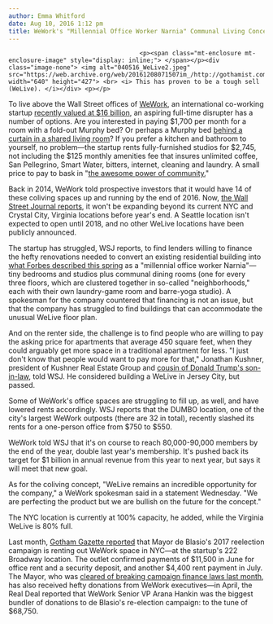```yaml
---
author: Emma Whitford
date: Aug 10, 2016 1:12 pm
title: WeWork's "Millennial Office Worker Narnia" Communal Living Concept Is Struggling
---
```


	
										<p><span class="mt-enclosure mt-enclosure-image" style="display: inline;"> </span></p><div class="image-none"> <img alt="040516_WeLive2.jpeg" src="https://web.archive.org/web/20161208071507im_/http://gothamist.com/attachments/nyc_ewhitford/040516_WeLive2.jpeg" width="640" height="427"> <br> <i> This has proven to be a tough sell (WeLive). </i></div> <p></p>

<p>To live above the Wall Street offices of <a href="https://web.archive.org/web/20161208071507/http://gothamist.com/tags/wework">WeWork</a>, an international co-working startup <a href="https://web.archive.org/web/20161208071507/http://www.fastcompany.com/3057670/wework-valuation-soars-to-16-billion">recently valued at $16 billion</a>, an aspiring full-time disrupter has a number of options. Are you interested in paying $1,700 per month for a room with a fold-out Murphy bed? Or perhaps a Murphy bed <a href="https://web.archive.org/web/20161208071507/http://gothamist.com/2016/04/05/wework_welive_wedie.php">behind a curtain in a shared living room</a>? If you prefer a kitchen and bathroom to yourself, no problem&#x2014;the startup rents fully-furnished studios for $2,745, not including the $125 monthly amenities fee that insures unlimited coffee, San Pellegrino, Smart Water, bitters, internet, cleaning and laundry. A small price to pay to bask in &quot;<a href="https://web.archive.org/web/20161208071507/http://gothamist.com/2016/01/11/we_l_i_v_i_n.php">the awesome power of community.</a>&quot; </p>

<p>Back in 2014, WeWork told prospective investors that it would have 14 of these coliving spaces up and running by the end of 2016. Now, <a href="https://web.archive.org/web/20161208071507/http://www.wsj.com/articles/wework-misses-mark-on-some-lofty-targets-1470761241">the Wall Street Journal reports</a>, it won&apos;t be expanding beyond its current NYC and Crystal City, Virginia locations before year&apos;s end. A Seattle location isn&apos;t expected to open until 2018, and no other WeLive locations have been publicly announced. </p>

<p>The startup has struggled, WSJ reports, to find lenders willing to finance the hefty renovations needed to convert an existing residential building into <a href="https://web.archive.org/web/20161208071507/http://www.forbes.com/sites/alexkonrad/2016/04/04/inside-wework-coliving-space-welive/#12b6a5956f00">what Forbes described this spring</a> as a &quot;millennial office worker Narnia&quot;&#x2014;tiny bedrooms and studios plus communal dining rooms (one for every three floors, which are clustered together in so-called &quot;neighborhoods,&quot; each with their own laundry-game room and barre-yoga studio). A spokesman for the company countered that financing is not an issue, but that the company has struggled to find buildings that can accommodate the unusual WeLive floor plan. </p>

<p>And on the renter side, the challenge is to find people who are willing to pay the asking price for apartments that average 450 square feet, when they could arguably get more space in a traditional apartment for less. &quot;I just don&apos;t know that people would want to pay more for that,&quot; Jonathan Kushner, president of Kushner Real Estate Group and <a href="https://web.archive.org/web/20161208071507/http://gothamist.com/2016/03/30/jared_kushner_not_good.php">cousin of Donald Trump&apos;s son-in-law</a>, told WSJ. He considered building a WeLive in Jersey City, but passed. </p>

<p>Some of WeWork&apos;s office spaces are struggling to fill up, as well, and have lowered rents accordingly. WSJ reports that the DUMBO location, one of the city&apos;s largest WeWork outposts (there are 32 in total), recently slashed its rents for a one-person office from $750 to $550. </p>

<p>WeWork told WSJ that it&apos;s on course to reach 80,000-90,000 members by the end of the year, double last year&apos;s membership. It&apos;s pushed back its target for $1 billion in annual revenue from this year to next year, but says it will meet that new goal. </p>

<p>As for the coliving concept, &quot;WeLive remains an incredible opportunity for the company,&quot; a WeWork spokesman said in a statement Wednesday. &quot;We are perfecting the product but we are bullish on the future for the concept.&quot; </p>

<p>The NYC location is currently at 100% capacity, he added, while the Virginia WeLive is 80% full. </p>

<p>Last month, <a href="https://web.archive.org/web/20161208071507/http://www.gothamgazette.com/index.php/city/6453-wework-with-city-business-now-benefactor-to-and-beneficiary-of-de-blasio-campaign">Gotham Gazette reported</a> that Mayor de Blasio&apos;s 2017 reelection campaign is renting out WeWork space in NYC&#x2014;at the startup&apos;s 222 Broadway location. The outlet confirmed payments of $11,500 in June for office rent and a security deposit, and another $4,400 rent payment in July. The Mayor, who was <a href="https://web.archive.org/web/20161208071507/http://gothamist.com/2016/07/07/de_blasio_legal_corruption.php">cleared of breaking campaign finance laws last month</a>, has also received hefty donations from WeWork executives&#x2014;in April, the Real Deal reported that WeWork Senior VP Arana Hankin was the biggest bundler of donations to de Blasio&apos;s re-election campaign: to the tune of $68,750. </p>					
										
									
				